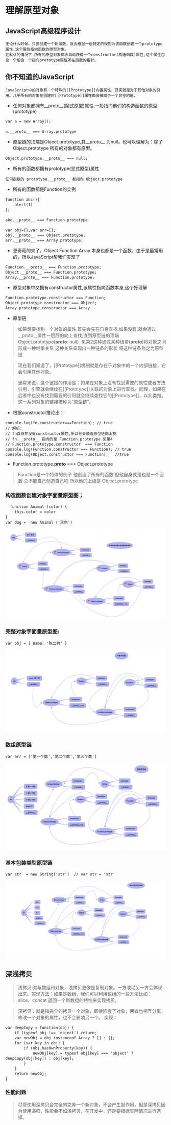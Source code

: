 # 理解原型对象

## JavaScript高级程序设计
```
无论什么时候，只要创建一个新函数，就会根据一组特定的规则为该函数创建一个prototype属性,这个属性指向函数的原型对象。
在默认的情况下,所有的原型对象都会自动获得一个constructor(构造函数)属性,这个属性包含一个包含一个指向prototype属性所在函数的指针。
```

## 你不知道的JavaScript
```
JavaScript中的对象有一个特殊的[[Prototype]]内置属性，其实就是对于其他对象的引用。几乎所有的对象在创建时[[Prototype]]属性都会被赋予一个非空的值。

```

* 任何对象都拥有__proto__(隐式原型)属性,一般指向他们的构造函数的原型(prototype)
```
var a = new Array();

a.__proto__ === Array.prototype
```
* 原型链的顶端是Object.prototype,其__proto__ 为null。也可以理解为：除了Object.prototype 所有的对象都有原型。
```
Object.prototype.__proto__ === null;
```
* 所有的函数都拥有prototype(显式原型)属性
```
任何函数的 prototype.__proto__ 都指向 Object.prototype
```
* 所有的函数都是Function的实例
```
function abc(){
    alert(1)
};

abc.__proto__ === Function.prototype

var obj={},var arr=[];
obj.__proto__ === Object.prototype;
arr.__proto__ === Array.prototype;
```
* 更奇葩的来了，Object Function Array 本身也都是一个函数，由于是最常用的，所以JavaScript帮我们实现了

```
Function.__proto__ === Function.prototype;
Object.__proto__ === Function.prototype;
Array.__proto__ === Function.prototype;
```

* 原型对象中又拥有constructor属性,该属性指向函数本身,这个好理解


```
Function.prototype.constructor === Function;
Object.prototype.constructor === Object;
Array.prototype.constructor === Array

```

* 原型链
> 如果想要找到一个对象的属性,首先会先在自身查找,如果没有,就会通过__proto__属性一层层的向上查找,直到原型链的顶端 Object.prototype(__proto__: null）见第2这种通过某种纽带(__proto__)将对象之间形成一种继承关系 这种关系呈现出一种链条的形状 将这种链条称之为原型链

> 现在我们知道了，[[Prototype]]机制就是存在于对象中的一个内部链接，它会引用其他对象。

>通常来说，这个链接的作用是：如果在对象上没有找到需要的属性或者方法引用，引擎就会继续在[[Prototype]]关联的对象上进行查找。同理，如果在后者中也没有找到需要的引用就会继续查找它的[[Prototype]]，以此类推。这一系列对象的链接被称为“原型链”。


* 根据constructor推论出：

```
console.log(fn.constructor===Function); // true 
// 解析: 
// fn自身并没有constructor属性,所以他会顺着原型链向上找
// fn.__proto__ 指向的是 Function.prototype 见第4
// Function.prototype.constructor  === Function
console.log(Function.constructor === Function); // true
console.log(Object.constructor === Function);   //true
```


* Function.prototype.__proto__ === Object.prototype

> Function是一个特殊的例子 他创造了所有的函数,但他自身就是也是一个函数 总不能自己创造自己吧 所以他的上级是 Object.prototype



### 构造函数创建对象字面量原型图；
```
  function Animal (color) {
    this.color = color
}
var dog =  new Animal ('黑色')
```
![构造函数创建对象字面量原型图](./img/构造函数创建对象字面量原型图.png)



### 完整对象字面量原型图:

```
var obj = { name: '陈二狗' } 
```

![完整对象字面量原型图](./img/完整对象字面量原型图.png)


### 数组原型链

```
var arr = ['第一个数','第二个数','第三个数']
```
![数组原型链](./img/数组原型链.png)

### 基本包装类型原型链
```
var str  = new String('str')  // var str = 'str'
```
![基本包装类型原型链](./img/基本包装类型原型链.png)



## 深浅拷贝
>浅拷贝:对与数组和对象，浅拷贝更像是复制对象。一方改动另一方会体现出来。实现方法：如果是数组，我们可以利用数组的一些方法比如：slice、concat 返回一个新数组的特性来实现拷贝。

>深拷贝：就是指完全的拷贝一个对象，即使嵌套了对象，两者也相互分离，修改一个对象的属性，也不会影响另一个。 实现：

```
var deepCopy = function(obj) {
    if (typeof obj !== 'object') return;
    var newObj = obj instanceof Array ? [] : {};
    for (var key in obj) {
        if (obj.hasOwnProperty(key)) {
            newObj[key] = typeof obj[key] === 'object' ? deepCopy(obj[key]) : obj[key];
        }
    }
    return newObj;
}
```
### 性能问题
>尽管使用深拷贝会完全的克隆一个新对象，不会产生副作用，但是深拷贝因为使用递归，性能会不如浅拷贝，在开发中，还是要根据实际情况进行选择。